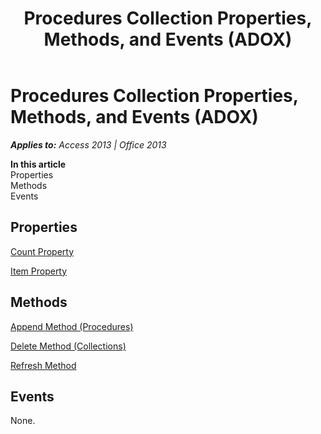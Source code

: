 ﻿---
title: Procedures Collection Properties, Methods, and Events (ADOX)
TOCTitle: Procedures Collection Properties, Methods, and Events (ADOX)
ms:assetid: 648777e6-87aa-e568-ba9a-f6f8070f6ee1
ms:mtpsurl: https://msdn.microsoft.com/en-us/library/JJ249387(v=office.15)
ms:contentKeyID: 48545292
ms.date: 09/18/2015
mtps_version: v=office.15
---

# Procedures Collection Properties, Methods, and Events (ADOX)


_**Applies to:** Access 2013 | Office 2013_

**In this article**  
Properties  
Methods  
Events  

## Properties

[Count Property](count-property-ado.md)

[Item Property](item-property-ado.md)

## Methods

[Append Method (Procedures)](append-method-adox-procedures.md)

[Delete Method (Collections)](delete-method-adox-collections.md)

[Refresh Method](refresh-method-ado.md)

## Events

None.


